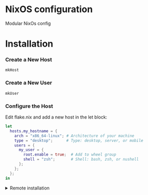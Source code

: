 # NixOS configuration

Modular NixOs config

# Installation

### Create a New Host

```
mkHost
```

### Create a New User

```
mkUser
```

### Configure the Host

Edit flake.nix and add a new host in the let block:

```nix
let
  hosts.my_hostname = {
    arch = "x86_64-linux"; # Architecture of your machine
    type = "desktop";      # Type: desktop, server, or mobile
    users = {
      my_user = {
        root.enable = true;  # Add to wheel group
        shell = "zsh";       # Shell: bash, zsh, or nushell
      };
    };
  };
in
```

<details>
  <summary>Remote installation</summary>

  Initialize terraform

  ```bash
  terraform init
  ```

  apply terraform

  ```bash
  terraform apply
  ```
</details>
